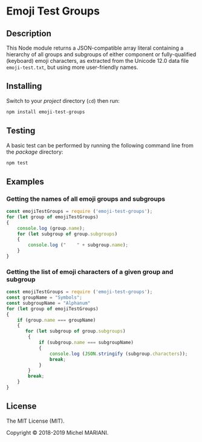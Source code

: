 # Emoji Test Groups

## Description

This Node module returns a JSON-compatible array literal containing a hierarchy of all groups and subgroups of either component or fully-qualified (keyboard) emoji characters, as extracted from the Unicode 12.0 data file `emoji-test.txt`, but using more user-friendly names.

## Installing

Switch to your *project* directory (`cd`) then run:

```bash
npm install emoji-test-groups
```

## Testing

A basic test can be performed by running the following command line from the *package* directory:

```bash
npm test
```

## Examples

### Getting the names of all emoji groups and subgroups

```javascript
const emojiTestGroups = require ('emoji-test-groups');
for (let group of emojiTestGroups)
{
    console.log (group.name);
    for (let subgroup of group.subgroups)
    {
        console.log ("    " + subgroup.name);
    }
}
```

### Getting the list of emoji characters of a given group and subgroup

```javascript
const emojiTestGroups = require ('emoji-test-groups');
const groupName = "Symbols";
const subgroupName = "Alphanum"
for (let group of emojiTestGroups)
{
    if (group.name === groupName)
    {
       for (let subgroup of group.subgroups)
        {
            if (subgroup.name === subgroupName)
            {
                console.log (JSON.stringify (subgroup.characters));
                break;
            }
        }
        break;
    }
}
```

## License

The MIT License (MIT).

Copyright © 2018-2019 Michel MARIANI.
